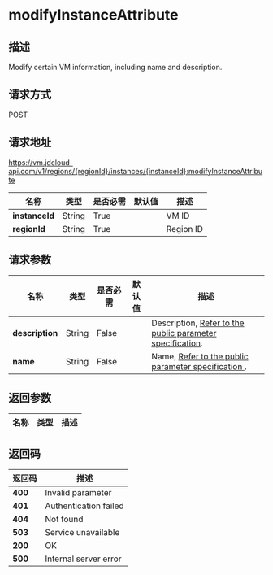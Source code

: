 # modifyInstanceAttribute


## 描述
Modify certain VM information, including name and description.


## 请求方式
POST

## 请求地址
https://vm.jdcloud-api.com/v1/regions/{regionId}/instances/{instanceId}:modifyInstanceAttribute

|名称|类型|是否必需|默认值|描述|
|---|---|---|---|---|
|**instanceId**|String|True||VM ID|
|**regionId**|String|True||Region ID|

## 请求参数
|名称|类型|是否必需|默认值|描述|
|---|---|---|---|---|
|**description**|String|False||Description, <a href="https://www.jdcloud.com/help/detail/3870/isCatalog/1 ">Refer to the public parameter specification</a>.|
|**name**|String|False||Name, <a href="https://www.jdcloud.com/help/detail/3870/isCatalog/1">Refer to the public parameter specification </a>.|


## 返回参数
|名称|类型|描述|
|---|---|---|



## 返回码
|返回码|描述|
|---|---|
|**400**|Invalid parameter|
|**401**|Authentication failed|
|**404**|Not found|
|**503**|Service unavailable|
|**200**|OK|
|**500**|Internal server error|
